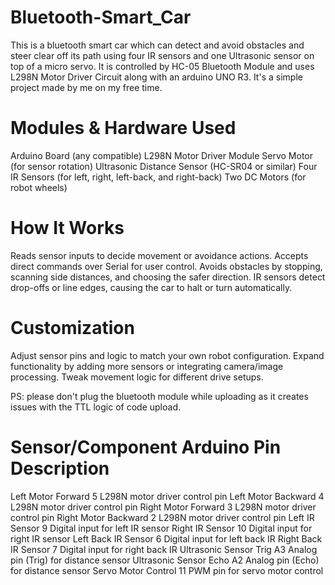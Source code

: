 # Bluetooth-Smart_Car
This is a bluetooth smart car which can detect and avoid obstacles and steer clear off its path using four IR sensors and one Ultrasonic sensor on top of a micro servo.
It is controlled by HC-05 Bluetooth Module and uses L298N Motor Driver Circuit along with an arduino UNO R3.
It's a simple project made by me on my free time.
# Modules & Hardware Used
Arduino Board (any compatible)
L298N Motor Driver Module
Servo Motor (for sensor rotation)
Ultrasonic Distance Sensor (HC-SR04 or similar)
Four IR Sensors (for left, right, left-back, and right-back)
Two DC Motors (for robot wheels)
# How It Works
Reads sensor inputs to decide movement or avoidance actions.
Accepts direct commands over Serial for user control.
Avoids obstacles by stopping, scanning side distances, and choosing the safer direction.
IR sensors detect drop-offs or line edges, causing the car to halt or turn automatically.

# Customization
Adjust sensor pins and logic to match your own robot configuration.
Expand functionality by adding more sensors or integrating camera/image processing.
Tweak movement logic for different drive setups.

PS: please don't plug the bluetooth module while uploading as it creates issues with the TTL logic of code upload.
# Sensor/Component	    Arduino Pin	Description
Left Motor Forward	    5	L298N motor driver control pin
Left Motor Backward	    4	L298N motor driver control pin
Right Motor Forward	    3	L298N motor driver control pin
Right Motor Backward	  2	L298N motor driver control pin
Left IR Sensor        	9	Digital input for left IR sensor
Right IR Sensor	       10	Digital input for right IR sensor
Left Back IR Sensor   	6	Digital input for left back IR
Right Back IR Sensor   	7	Digital input for right back IR
Ultrasonic Sensor Trig	A3	Analog pin (Trig) for distance sensor
Ultrasonic Sensor Echo	A2	Analog pin (Echo) for distance sensor
Servo Motor Control	    11	PWM pin for servo motor control

